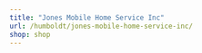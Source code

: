 ```yaml
---
title: "Jones Mobile Home Service Inc"
url: /humboldt/jones-mobile-home-service-inc/
shop: shop
---
```


